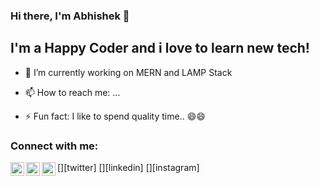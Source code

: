 ### Hi there, I'm Abhishek 👋

## I'm a Happy Coder and i love to learn new tech!

<!--
**ckabhi/ckabhi** is a ✨ _special_ ✨ repository because its `README.md` (this file) appears on your GitHub profile. -->


- 🔭 I’m currently working on MERN and LAMP Stack
<!--- 🌱 I’m currently learning ...
- 👯 I’m looking to collaborate on ...
- 🤔 I’m looking for help with ...
- 💬 Ask me about ... -->
- 📫 How to reach me: ...
<!-- - 😄 Pronouns: ... -->
- ⚡ Fun fact: I like to spend quality time.. 😄😄

### Connect with me:

[<img align="left" alt="codeSTACKr | Twitter" width="22px" />][twitter]
[<img align="left" alt="codeSTACKr | LinkedIn" width="22px" src="https://cdn.jsdelivr.net/npm/simple-icons@v3/icons/linkedin.svg" />][linkedin]
[<img align="left" alt="codeSTACKr | Instagram" width="22px" src="https://cdn.jsdelivr.net/npm/simple-icons@v3/icons/instagram.svg" />][instagram]
